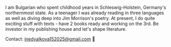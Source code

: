 I am Bulgarian who spent childhood years in Schleswig-Holstein, Germany's northernmost state. As a teenager I was already reading in three languages as well as diving deep into Jim Morrison's poetry. At present, I do quite exciting stuff with texts - have 2 books ready and working on the 3rd. Be investor in my publishing house and let's shape literature.

Contact: inedyalkova152025@gmail.com 📨
